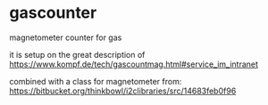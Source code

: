 # gascounter
magnetometer counter for gas

it is setup on the great description of 
https://www.kompf.de/tech/gascountmag.html#service_im_intranet

combined with a class for magnetometer from:
https://bitbucket.org/thinkbowl/i2clibraries/src/14683feb0f96
